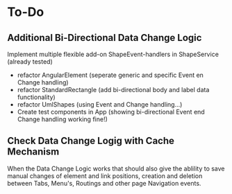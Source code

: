 # To-Do

## Additional Bi-Directional Data Change Logic

Implement multiple flexible add-on ShapeEvent-handlers in ShapeService (already tested)
- refactor AngularElement (seperate generic and specific Event en Change handling)  
- refactor StandardRectangle (add bi-directional body and label data functionality)
- refactor UmlShapes (using Event and Change handling...)
- Create test components in App (showing bi-directional Event end Change handling working fine!)

## Check Data Change Logig with Cache Mechanism

When the Data Change Logic works that should also give the ablility to save manual changes of element and link positions, creation and deletion between Tabs, Menu's, Routings and other page Navigation events.